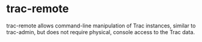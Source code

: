 trac-remote
===========

trac-remote allows command-line manipulation of Trac instances, similar to trac-admin, but does not require physical, console access to the Trac data.

